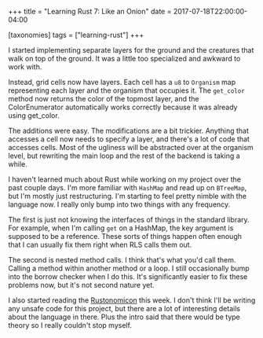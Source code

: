 +++
title =  "Learning Rust 7: Like an Onion"
date =  2017-07-18T22:00:00-04:00

[taxonomies]
tags = ["learning-rust"]
+++

I started implementing separate layers for the ground and the creatures that walk on top of the ground.  It was a little too specialized and awkward to work with.

Instead, grid cells now have layers.  Each cell has a `u8` to `Organism` map representing each layer and the organism that occupies it.  The `get_color` method now returns the color of the topmost layer, and the ColorEnumerator automatically works correctly because it was already using get_color.

The additions were easy.  The modifications are a bit trickier.  Anything that accesses a cell now needs to specify a layer, and there's a lot of code that accesses cells.  Most of the ugliness will be abstracted over at the organism level, but rewriting the main loop and the rest of the backend is taking a while.

I haven't learned much about Rust while working on my project over the past couple days.  I'm more familiar with `HashMap` and read up on `BTreeMap`, but I'm mostly just restructuring.  I'm starting to feel pretty nimble with the language now.  I really only bump into two things with any frequency.

The first is just not knowing the interfaces of things in the standard library.  For example, when I'm calling `get` on a HashMap, the key argument is supposed to be a reference.  These sorts of things happen often enough that I can usually fix them right when RLS calls them out.

The second is nested method calls.  I think that's what you'd call them.  Calling a method within another method or a loop.  I still occasionally bump into the borrow checker when I do this.  It's significantly easier to fix these problems now, but it's not second nature yet.

I also started reading the [Rustonomicon][rustonomicon] this week.  I don't think I'll be writing any unsafe code for this project, but there are a lot of interesting details about the language in there.  Plus the intro said that there would be type theory so I really couldn't stop myself.


[rustonomicon]: https://doc.rust-lang.org/nomicon/
